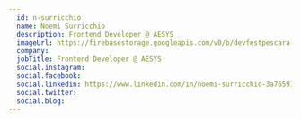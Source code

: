 ```yaml
---
  id: n-surricchio
  name: Noemi Surricchio
  description: Frontend Developer @ AESYS
  imageUrl: https://firebasestorage.googleapis.com/v0/b/devfestpescara-2023.appspot.com/o/speakers%2Fn-surricchio.jpeg?alt=media&token=d8693b86-7ce6-4449-9b12-7e33a703c429
  company: 
  jobTitle: Frontend Developer @ AESYS
  social.instagram: 
  social.facebook: 
  social.linkedin: https://www.linkedin.com/in/noemi-surricchio-3a7659199/
  social.twitter: 
  social.blog: 
---
```

  